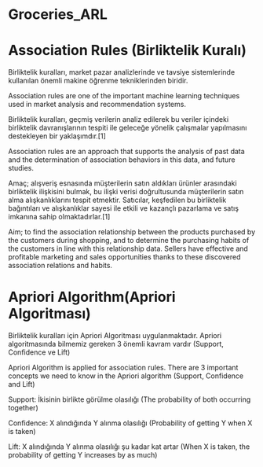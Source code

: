 # Groceries_ARL

# Association Rules (Birliktelik Kuralı)


Birliktelik kuralları, market pazar analizlerinde ve tavsiye sistemlerinde kullanılan önemli makine öğrenme tekniklerinden biridir.

Association rules are one of the important machine learning techniques used in market analysis and recommendation systems.

Birliktelik kuralları, geçmiş verilerin analiz edilerek bu veriler içindeki birliktelik davranışlarının tespiti ile geleceğe yönelik çalışmalar yapılmasını destekleyen bir yaklaşımdır.[1]

Association rules are an approach that supports the analysis of past data and the determination of association behaviors in this data, and future studies.

Amaç; alışveriş esnasında müşterilerin satın aldıkları ürünler arasındaki birliktelik ilişkisini bulmak, bu ilişki verisi doğrultusunda müşterilerin satın alma alışkanlıklarını tespit etmektir. Satıcılar, keşfedilen bu birliktelik bağıntıları ve alışkanlıklar sayesi ile etkili ve kazançlı pazarlama ve satış imkanına sahip olmaktadırlar.[1]

Aim; to find the association relationship between the products purchased by the customers during shopping, and to determine the purchasing habits of the customers in line with this relationship data. Sellers have effective and profitable marketing and sales opportunities thanks to these discovered association relations and habits.

# Apriori Algorithm(Apriori Algoritması)
Birliktelik kuralları için Apriori Algoritması uygulanmaktadır. Apriori algoritmasında bilmemiz gereken 3 önemli kavram vardır (Support, Confidence ve Lift)

Apriori Algorithm is applied for association rules. There are 3 important concepts we need to know in the Apriori algorithm (Support, Confidence and Lift)

Support: İkisinin birlikte görülme olasılığı (The probability of both occurring together)

Confidence: X alındığında Y alınma olasılığı (Probability of getting Y when X is taken)

Lift: X alındığında Y alınma olasılığı şu kadar kat artar (When X is taken, the probability of getting Y increases by as much)
